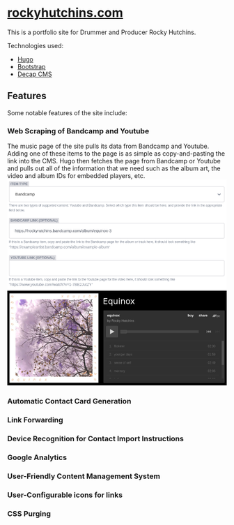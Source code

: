 # [rockyhutchins.com](https://rockyhutchins.com)

This is a portfolio site for Drummer and Producer Rocky Hutchins. 

Technologies used: 
- [Hugo](https://gohugo.io/)
- [Bootstrap](https://getbootstrap.com/)
- [Decap CMS](https://decapcms.org/)

## Features
Some notable features of the site include: 

### Web Scraping of Bandcamp and Youtube
The music page of the site pulls its data from Bandcamp and Youtube. Adding one of these items to the page is as simple as copy-and-pasting the link into the CMS. Hugo then fetches the page from Bandcamp or Youtube and pulls out all of the information that we need such as the album art, the video and album IDs for embedded players, etc.
![CMS for adding music item](./readme-media/music-item-cms.png)
![A music item on the website](./readme-media/music-item-output.png)

### Automatic Contact Card Generation


### Link Forwarding

### Device Recognition for Contact Import Instructions

### Google Analytics

### User-Friendly Content Management System 

### User-Configurable icons for links

### CSS Purging
